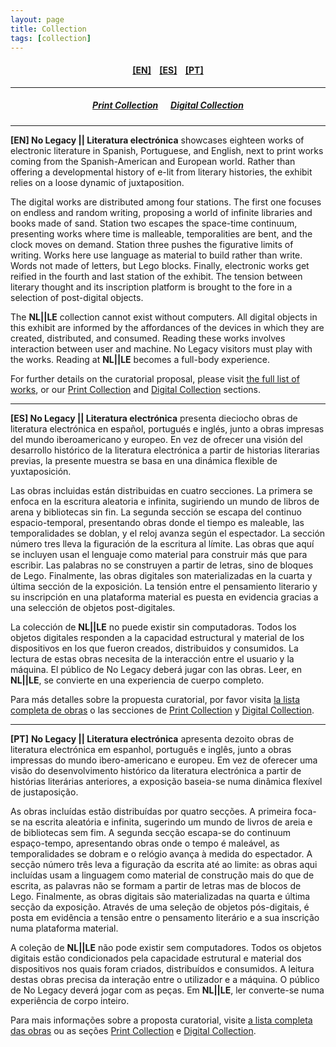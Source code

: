 ```yaml
---
layout: page
title: Collection
tags: [collection]
---
```

<h4 align="center"><a href="#EN">[EN]</a>&nbsp;&nbsp;&nbsp; <a href="#ES">[ES]</a> &nbsp;&nbsp;&nbsp;<a href="#PT">[PT]</a> </h4>

---

<h5 align="center"><a href="https://nolegacyexhibit.github.io/collection/print">Print Collection</a>&nbsp;&nbsp;&nbsp;&nbsp;&nbsp;&nbsp;<a href="https://nolegacyexhibit.github.io/collection/digital">Digital Collection</a></h5>

---

<a id="EN"/>**[EN] No Legacy \|\| Literatura electrónica** showcases eighteen works of electronic literature in Spanish, Portuguese, and English, next to print works coming from the Spanish-American and European world. Rather than offering a developmental history of e-lit from literary histories, the exhibit relies on a loose dynamic of juxtaposition.

The digital works are distributed among four stations. The first one focuses on endless and random writing, proposing a world of infinite libraries and books made of sand. Station two escapes the space-time continuum, presenting works where time is malleable, temporalities are bent, and the clock moves on demand. Station three pushes the figurative limits of writing. Works here use language as material to build rather than write. Words not made of letters, but Lego blocks. Finally, electronic works get reified in the fourth and last station of the exhibit. The tension between literary thought and its inscription platform is brought to the fore in a selection of post-digital objects.

The **NL\|\|LE** collection cannot exist without computers. All digital objects in this exhibit are informed by the affordances of the devices in which they are created, distributed, and consumed. Reading these works involves interaction between user and machine. No Legacy visitors must play with the works. Reading at **NL\|\|LE** becomes a full-body experience.

For further details on the curatorial proposal, please visit [the full list of works](https://nolegacyexhibit.github.io/collection/listofworks), or our [Print Collection](https://nolegacyexhibit.github.io/collection/print/) and [Digital Collection](https://nolegacyexhibit.github.io/collection/digital/) sections.

---

<a id="ES"/>**[ES] No Legacy \|\| Literatura electrónica** presenta dieciocho obras de literatura electrónica en español, portugués e inglés, junto a obras impresas del mundo iberoamericano y europeo. En vez de ofrecer una visión del desarrollo histórico de la literatura electrónica a partir de historias literarias previas, la presente muestra se basa en una dinámica flexible de yuxtaposición.

Las obras incluidas están distribuidas en cuatro secciones. La primera se enfoca en la escritura aleatoria e infinita, sugiriendo un mundo de libros de arena y bibliotecas sin fin. La segunda sección se escapa del continuo espacio-temporal, presentando obras donde el tiempo es maleable, las temporalidades se doblan, y el reloj avanza según el espectador. La sección número tres lleva la figuración de la escritura al límite. Las obras que aquí se incluyen usan el lenguaje como material para construir más que para escribir. Las palabras no se construyen a partir de letras, sino de bloques de Lego. Finalmente, las obras digitales son materializadas en la cuarta y última sección de la exposición. La tensión entre el pensamiento literario y su inscripción en una plataforma material es puesta en evidencia gracias a una selección de objetos post-digitales.

La colección de **NL\|\|LE** no puede existir sin computadoras. Todos los objetos digitales responden a la capacidad estructural y material de los dispositivos en los que fueron creados, distribuidos y consumidos. La lectura de estas obras necesita de la interacción entre el usuario y la máquina. El público de No Legacy deberá jugar con las obras. Leer, en **NL\|\|LE**, se convierte en una experiencia de cuerpo completo.

Para más detalles sobre la propuesta curatorial, por favor visita [la lista completa de obras](https://nolegacyexhibit.github.io/collection/listofworks) o las secciones de [Print Collection](https://nolegacyexhibit.github.io/collection/print/) y [Digital Collection](https://nolegacyexhibit.github.io/collection/digital/).

---

<a id="PT"/>**[PT]** **No Legacy \|\| Literatura electrónica** apresenta dezoito obras de literatura electrónica em espanhol, português e inglês, junto a obras impressas do mundo ibero-americano  e europeu. Em vez de oferecer uma visão do desenvolvimento histórico da literatura electrónica a partir de histórias literárias anteriores, a exposição baseia-se numa dinâmica flexível de justaposição.

As obras incluídas estão distribuídas por quatro secções. A primeira foca-se na escrita aleatória e infinita, sugerindo um mundo de livros de areia e de bibliotecas sem fim. A segunda secção escapa-se do continuum espaço-tempo, apresentando obras onde o tempo é maleável, as temporalidades se dobram e o relógio avança à medida do espectador. A secção número três leva a figuração da escrita até ao limite: as obras aqui incluídas usam a linguagem como material de construção mais do que de escrita, as palavras não se formam a partir de letras mas de blocos de Lego. Finalmente, as obras digitais são materializadas na quarta e última secção da exposição. Através de uma seleção de objetos pós-digitais, é posta em evidência a tensão entre o pensamento literário e a sua inscrição numa plataforma material.

A coleção de **NL\|\|LE** não pode existir sem computadores. Todos os objetos digitais estão condicionados pela capacidade estrutural e material dos dispositivos nos quais foram criados, distribuídos e consumidos. A leitura destas obras precisa da interação entre o utilizador e a máquina. O público de No Legacy deverá jogar com as peças. Em **NL\|\|LE**, ler converte-se numa experiência de corpo inteiro.

Para mais informações sobre a proposta curatorial, visite [a lista completa das obras](https://nolegacyexhibit.github.io/collection/listofworks) ou as seções [Print Collection](https://nolegacyexhibit.github.io/collection/print/) e [Digital Collection](https://nolegacyexhibit.github.io/collection/digital/).
